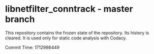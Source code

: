 # libnetfilter_conntrack - master branch

This repository contains the frozen state of the repository.
Its history is cleared. It is used only for static code
analysis with Codacy.

Commit Time: 1712986449